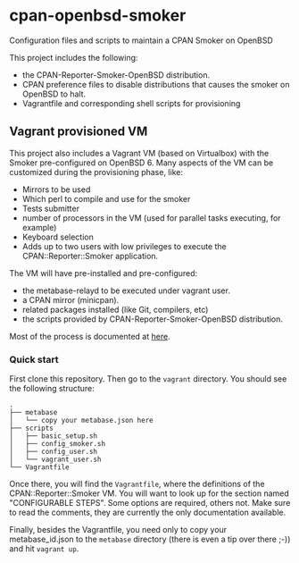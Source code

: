 # cpan-openbsd-smoker
Configuration files and scripts to maintain a CPAN Smoker on OpenBSD

This project includes the following:

  * the CPAN-Reporter-Smoker-OpenBSD distribution.
  * CPAN preference files to disable distributions that causes the smoker on OpenBSD to halt.
  * Vagrantfile and corresponding shell scripts for provisioning

## Vagrant provisioned VM

This project also includes a Vagrant VM (based on Virtualbox) with the Smoker pre-configured on OpenBSD 6. Many aspects of the VM can be customized during the provisioning phase, like:

  * Mirrors to be used
  * Which perl to compile and use for the smoker
  * Tests submitter
  * number of processors in the VM (used for parallel tasks executing, for example)
  * Keyboard selection
  * Adds up to two users with low privileges to execute the CPAN::Reporter::Smoker application.
  
The VM will have pre-installed and pre-configured:

  * the metabase-relayd to be executed under vagrant user.
  * a CPAN mirror (minicpan).
  * related packages installed (like Git, compilers, etc)
  * the scripts provided by CPAN-Reporter-Smoker-OpenBSD distribution.
  
Most of the process is documented at [here](http://wiki.cpantesters.org/wiki/SmokerOnOpenBSD).

### Quick start

First clone this repository. Then go to the `vagrant` directory. You should see the following structure:

```
.
├── metabase
│   └── copy your metabase.json here
├── scripts
│   ├── basic_setup.sh
│   ├── config_smoker.sh
│   ├── config_user.sh
│   └── vagrant_user.sh
└── Vagrantfile

```

Once there, you will find the `Vagrantfile`, where the definitions of the CPAN::Reporter::Smoker VM. You will want to look up for the section named "CONFIGURABLE STEPS". Some options are required, others not. Make sure to read the comments, they are currently the only documentation available.

Finally, besides the Vagrantfile, you need only to copy your metabase_id.json to the `metabase` directory (there is even a tip over there ;-)) and hit `vagrant up`.

